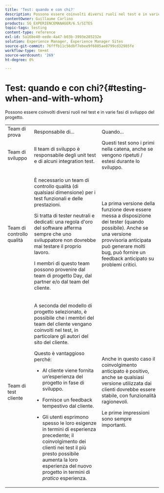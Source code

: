 ```yaml
---
title: 'Test: quando e con chi?'
description: Possono essere coinvolti diversi ruoli nel test e in varie fasi di sviluppo del progetto.
contentOwner: Guillaume Carlino
products: SG_EXPERIENCEMANAGER/6.5/SITES
topic-tags: testing
content-type: reference
exl-id: 5a16be40-eede-4a47-b03b-3993e285232e
solution: Experience Manager, Experience Manager Sites
source-git-commit: 76fffb11c56dbf7ebee9f6805ae0799cd32985fe
workflow-type: tm+mt
source-wordcount: '269'
ht-degree: 0%

---
```


# Test: quando e con chi?{#testing-when-and-with-whom}

Possono essere coinvolti diversi ruoli nel test e in varie fasi di sviluppo del progetto.

<table>
 <tbody>
  <tr>
   <td>Team di prova</td>
   <td>Responsabile di... </td>
   <td>Quando...</td>
  </tr>
  <tr>
   <td>Team di sviluppo</td>
   <td>Il team di sviluppo è responsabile degli unit test e di alcuni integration test.</td>
   <td>Questi test sono i primi nella catena, anche se vengono ripetuti / estesi durante lo sviluppo.</td>
  </tr>
  <tr>
   <td>Team di controllo qualità</td>
   <td><p>È necessario un team di controllo qualità (di qualsiasi dimensione) per i test funzionali e delle prestazioni.</p> <p>Si tratta di tester neutrali e dedicati: una regola d'oro del software afferma sempre che uno sviluppatore non dovrebbe mai testare il proprio lavoro.</p> <p>I membri di questo team possono provenire dal team di progetto Day, dal partner e/o dal team del cliente.</p> </td>
   <td><p>La prima versione della funzione deve essere messa a disposizione dei tester (quando possibile). Anche se una versione provvisoria anticipata può generare molti bug, può fornire un feedback anticipato su problemi critici.</p> </td>
  </tr>
  <tr>
   <td>Team di test cliente</td>
   <td><p>A seconda del modello di progetto selezionato, è possibile che i membri del team del cliente vengano coinvolti nel test, in particolare gli autori del sito del cliente.</p> <p>Questo è vantaggioso perché:</p>
    <ul>
     <li><p>Al cliente viene fornita un’esperienza del progetto in fase di sviluppo.</p> </li>
     <li><p>Fornisce un feedback tempestivo dal cliente.</p> </li>
     <li><p>Gli utenti esprimono spesso le loro esigenze in termini di esperienza precedente; il coinvolgimento dei clienti nei test il più presto possibile aumenta la loro esperienza del nuovo progetto in termini di <i>pratico</i> esperienza.</p> </li>
    </ul> </td>
   <td><p>Anche in questo caso il coinvolgimento anticipato è positivo, anche se qualsiasi versione utilizzata dai clienti dovrebbe essere stabile, con funzionalità ragionevoli.</p> <p>Le prime impressioni sono sempre importanti.</p> </td>
  </tr>
 </tbody>
</table>
